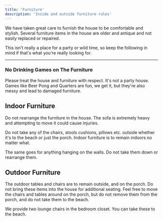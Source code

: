 ```yaml
---
title: 'Furniture'
description: 'Inside and outside furniture rules'
---
```


We have taken great care to furnish the house to be comfortable and stylish. Several furniture items in the house are older and antique and not easily replaced or repaired.

This isn't really a place for a party or wild time, so keep the following in mind if that's what you're really looking for.

---

### No Drinking Games on The Furniture

Please treat the house and furniture with respect. It's not a party house. Games like Beer Pong and Quarters are fun, we get it, but they're also messy and lead to damaged furniture.

## Indoor Furniture

Do not rearrange the furniture in the house. The sofa is extremely heavy and attempting to move it could cause injuries.

Do not take any of the chairs, stools cushions, pillows etc. outside whether it's to the beach or just the porch. Indoor furniture is to remain indoors no matter what.

The same goes for anything hanging on the walls. Do not take them down or rearrange them.

## Outdoor Furniture

The outdoor tables and chairs are to remain outside, and on the porch. Do not bring these items into the house for additional seating. Feel free to move the chairs and tables around on the porch, but do not remove them from the porch, and do not take them to the beach.

We provide two lounge chairs in the bedroom closet. You can take these to the beach.
